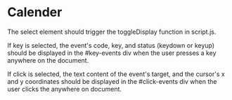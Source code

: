 # Calender

The select element should trigger the toggleDisplay function in script.js.

If key is selected, the event's code, key, and status (keydown or keyup) should be displayed in the #key-events div when the user presses a key anywhere on the document.

If click is selected, the text content of the event's target, and the cursor's x and y coordinates should be displayed in the #click-events div when the user clicks the anywhere on document.